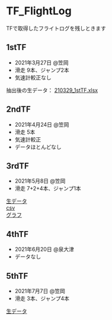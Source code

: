 # TF_FlightLog
TFで取得したフライトログを残しときます

## 1stTF
- 2021年3月27日 @笠岡
- 滑走 9本、ジャンプ2本
- 気速計較正なし
  
抽出後の生データ：
[210329_1stTF.xlsx](https://github.com/KUBTSSAvionics/TF_FlightLog/blob/main/210327_1st_TF/210329_1stTF.xlsx)

## 2ndTF
- 2021年4月24日 @笠岡
- 滑走 5本
- 気速計較正
- データほとんどなし


## 3rdTF
- 2021年5月8日 @笠岡
- 滑走 7+2+4本、ジャンプ1本

[生データ](https://github.com/KUBTSSAvionics/TF_FlightLog/blob/main/210508_3rd_TF/raw)  
[csv](https://github.com/KUBTSSAvionics/TF_FlightLog/blob/main/210508_3rd_TF/csv)  
[グラフ](https://github.com/KUBTSSAvionics/TF_FlightLog/blob/main/210508_3rd_TF/graph)  


## 4thTF
- 2021年6月20日 @泉大津
- データなし  

## 5thTF
- 2021年7月7日 @笠岡
- 滑走 3本、ジャンプ4本

[生データ](https://github.com/KUBTSSAvionics/TF_FlightLog/blob/main/210704_5th_TF/raw)  
